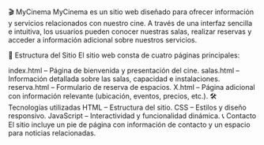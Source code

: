 🎬 MyCinema
MyCinema es un sitio web diseñado para ofrecer información y servicios relacionados con nuestro cine. A través de una interfaz sencilla e intuitiva, los usuarios pueden conocer nuestras salas, realizar reservas y acceder a información adicional sobre nuestros servicios.

📌 Estructura del Sitio
El sitio web consta de cuatro páginas principales:

index.html – Página de bienvenida y presentación del cine.
salas.html – Información detallada sobre las salas, capacidad e instalaciones.
reserva.html – Formulario de reserva de espacios.
X.html – Página adicional con información relevante (ubicación, eventos, precios, etc.).
🛠️ Tecnologías utilizadas
HTML – Estructura del sitio.
CSS – Estilos y diseño responsivo.
JavaScript – Interactividad y funcionalidad dinámica.
📞 Contacto
El sitio incluye un pie de página con información de contacto y un espacio para noticias relacionadas.
